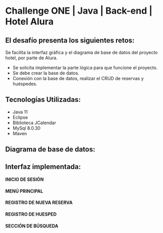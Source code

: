 # Challenge ONE | Java | Back-end | Hotel Alura



## El desafío presenta los siguientes retos:
Se facilita la interfaz gráfica y el diagrama de base de datos del proyecto hotel, por parte de Alura.
* Se solicita implementar la parte lógica para que funcione el proyecto.
* Se  debe crear la base de datos.
* Conexión con la base de datos, realizar el CRUD de reservas y huéspedes.

## Tecnologías Utilizadas:
* Java 11
* Eclipse
* Biblioteca JCalendar
* MySql 8.0.30
* Maven



## Diagrama de base de datos:





## Interfaz implementada:

#### INICIO DE SESIÓN

#### MENÚ PRINCIPAL

#### REGISTRO DE NUEVA RESERVA

#### REGISTRO DE HUESPED

#### SECCIÓN DE BÚSQUEDA



